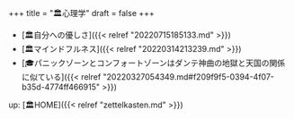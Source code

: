 +++
title = "🏛心理学"
draft = false
+++

-   [🏛自分への優しさ]({{< relref "20220715185133.md" >}})
-   [🏛マインドフルネス]({{< relref "20220314213239.md" >}})
-   [🎓パニックゾーンとコンフォートゾーンはダンテ神曲の地獄と天国の関係に似ている]({{< relref "20220327054349.md#f209f9f5-0394-4f07-b35d-4774ff466915" >}})

up: [🏛HOME]({{< relref "zettelkasten.md" >}})
